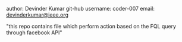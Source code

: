 author: Devinder Kumar
git-hub username: coder-007
email: devinderkumar@ieee.org

"this repo contains file which perform action based on the FQL query through
facebook API"

